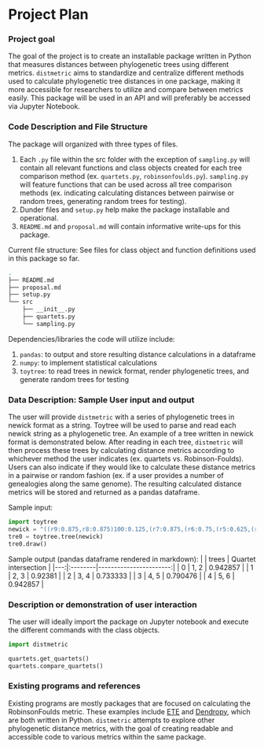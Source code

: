 # Project Plan

### Project goal
The goal of the project is to create an installable package written in Python that measures distances between phylogenetic trees using different metrics. `distmetric` aims to standardize and centralize different methods used to calculate phylogenetic tree distances in one package, making it more accessible for researchers to utilize and compare between metrics easily. This package will be used in an API and will preferably be accessed via Jupyter Notebook.

### Code Description and File Structure
The package will organized with three types of files.
1. Each `.py` file within the src folder with the exception of `sampling.py` will contain all relevant functions and class objects created for each tree comparison method (ex. `quartets.py`, `robinsonfoulds.py`). `sampling.py` will feature functions that can be used across all tree comparison methods (ex. indicating calculating distances between pairwise or random trees, generating random trees for testing).
2. Dunder files and `setup.py` help make the package installable and operational.
3. `README.md` and `proposal.md` will contain informative write-ups for this package.

Current file structure:
See files for class object and function definitions used in this package so far.
```bash
.
├── README.md
├── proposal.md
├── setup.py
└── src
    ├── __init__.py
    ├── quartets.py
    └── sampling.py
```
Dependencies/libraries the code will utilize include:
1. `pandas`: to output and store resulting distance calculations in a dataframe
2. `numpy`: to implement statistical calculations
3. `toytree`: to read trees in newick format, render phylogenetic trees, and generate random trees for testing

### Data Description: Sample User input and output
The user will provide `distmetric` with a series of phylogenetic trees in newick format as a string. Toytree will be used to parse and read each newick string as a phylogenetic tree. An example of a tree written in newick format is demonstrated below. After reading in each tree, `distmetric` will then process these trees by calculating distance metrics according to whichever method the user indicates (ex. quartets vs. Robinson-Foulds). Users can also indicate if they would like to calculate these distance metrics in a pairwise or random fashion (ex. if a user provides a number of genealogies along the same genome). The resulting calculated distance metrics will be stored and returned as a pandas dataframe. 

Sample input:
```python
import toytree
newick = "((r9:0.875,r8:0.875)100:0.125,(r7:0.875,(r6:0.75,(r5:0.625,(r4:0.5,(r3:0.375,(r2:0.25,(r1:0.125,r0:0.125)100:0.125)100:0.125)100:0.125)100:0.125)100:0.125)100:0.125)100:0.125);"
tre0 = toytree.tree(newick)
tre0.draw()
```

Sample output (pandas dataframe rendered in markdown):
 |    | trees   |   Quartet intersection |
 |---:|:--------|-----------------------:|
 |  0 | 1, 2    |               0.942857 |
 |  1 | 2, 3    |               0.92381  |
 |  2 | 3, 4    |               0.733333 |
 |  3 | 4, 5    |               0.790476 |
 |  4 | 5, 6    |               0.942857 |


### Description or demonstration of user interaction
The user will ideally import the package on Jupyter notebook and execute the different commands with the class objects.
```python
import distmetric

quartets.get_quartets()
quartets.compare_quartets()
```

### Existing programs and references
Existing programs are mostly packages that are focused on calculating the RobinsonFoulds metric. These examples include [ETE](http://etetoolkit.org/docs/latest/tutorial/tutorial_trees.html#robinson-foulds-distance) and [Dendropy](https://dendropy.org/library/treecompare.html?highlight=robinson%20foulds#dendropy.calculate.treecompare.robinson_foulds_distance), which are both written in Python. `distmetric` attempts to explore other phylogenetic distance metrics, with the goal of creating readable and accessible code to various metrics within the same package. 
